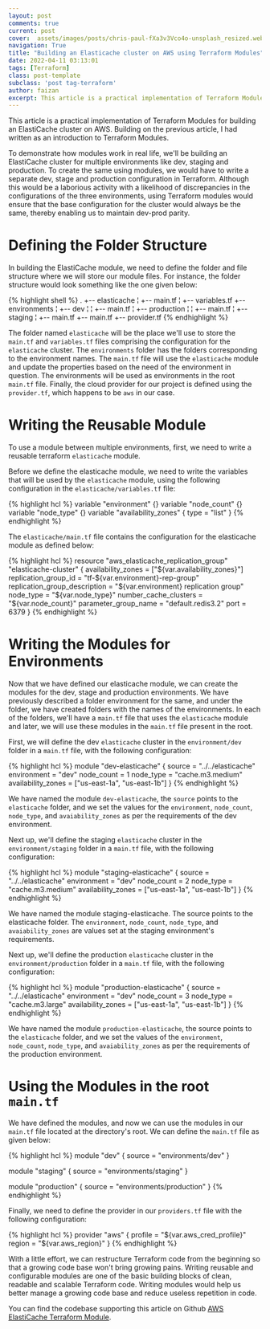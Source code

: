 ```yaml
---
layout: post
comments: true
current: post
cover:  assets/images/posts/chris-paul-fXa3v3Vco4o-unsplash_resized.webp
navigation: True
title: "Building an Elasticache cluster on AWS using Terraform Modules"
date: 2022-04-11 03:13:01
tags: [Terraform]
class: post-template
subclass: 'post tag-terraform'
author: faizan
excerpt: This article is a practical implementation of Terraform Modules for building an ElastiCache cluster on AWS.
---
```

This article is a practical implementation of Terraform Modules for building an ElastiCache cluster on AWS. Building on the previous article, I had written as an introduction to Terraform Modules.

To demonstrate how modules work in real life, we'll be building an ElastiCache cluster for multiple environments like dev, staging and production. To create the same using modules, we would have to write a separate dev, stage and production configuration in Terraform. Although this would be a laborious activity with a likelihood of discrepancies in the configurations of the three environments, using Terraform modules would ensure that the base configuration for the cluster would always be the same, thereby enabling us to maintain dev-prod parity.

# Defining the Folder Structure

In building the ElastiCache module, we need to define the folder and file structure where we will store our module files. For instance, the folder structure would look something like the one given below:

{% highlight shell %}
.
+-- elasticache
¦   +-- main.tf
¦   +-- variables.tf
+-- environments
¦   +-- dev
¦   ¦ +-- main.tf
¦   +-- production
¦   ¦ +-- main.tf
¦   +-- staging
¦       +-- main.tf
+-- main.tf
+-- provider.tf
{% endhighlight %}

The folder named `elasticache` will be the place we'll use to store the `main.tf` and `variables.tf` files comprising the configuration for the `elasticache` cluster. The `environments` folder has the folders corresponding to the environment names. The `main.tf` file will use the `elasticache` module and update the properties based on the need of the environment in question. The environments will be used as environments in the root `main.tf` file. Finally, the cloud provider for our project is defined using the `provider.tf`, which happens to be `aws` in our case.

# Writing the Reusable Module

To use a module between multiple environments, first, we need to write a reusable terraform `elasticache` module.

Before we define the elasticache module, we need to write the variables that will be used by the `elasticache` module, using the following configuration in the `elasticache/variables.tf` file:

{% highlight hcl %}
variable "environment" {}
variable "node_count" {}
variable "node_type" {}
variable "availability_zones" { type = "list" }
{% endhighlight %}

The `elasticache/main.tf` file contains the configuration for the elasticache module as defined below:

{% highlight hcl %}
resource "aws_elasticache_replication_group" "elasticache-cluster" {
  availability_zones            		= ["${var.availability_zones}"]
  replication_group_id          		= "tf-${var.environment}-rep-group"
  replication_group_description 	= "${var.environment} replication group"
  node_type                     		= "${var.node_type}"
  number_cache_clusters         	= "${var.node_count}"
  parameter_group_name          	= "default.redis3.2"
  port                          			= 6379
}
{% endhighlight %}

# Writing the Modules for Environments

Now that we have defined our elasticache module, we can create the modules for the dev, stage and production environments. We have previously described a folder environment for the same, and under the folder, we have created folders with the names of the environments. In each of the folders, we'll have a `main.tf` file that uses the `elasticache` module and later, we will use these modules in the `main.tf` file present in the root.

First, we will define the dev `elasticache` cluster in the `environment/dev` folder in a `main.tf` file, with the following configuration:

{% highlight hcl %}
module "dev-elasticache" {
  source             	= "../../elasticache"
  environment        	= "dev"
  node_count         	= 1
  node_type          	= "cache.m3.medium"
  availability_zones = ["us-east-1a", "us-east-1b"]
}
{% endhighlight %}

We have named the module `dev-elasticache`, the `source` points to the `elasticache` folder, and we set the values for the `environment`, `node_count`, `node_type`, and `avaiability_zones` as per the requirements of the dev environment.

Next up, we'll define the staging `elasticache` cluster in the `environment/staging` folder in a `main.tf` file, with the following configuration:

{% highlight hcl %}
module "staging-elasticache" {
  source             	= "../../elasticache"
  environment        	= "dev"
  node_count         	= 2
  node_type          	= "cache.m3.medium"
  availability_zones = ["us-east-1a", "us-east-1b"]
}
{% endhighlight %}

We have named the module staging-elasticache. The source points to the elasticache folder. The `environment`, `node_count`, `node_type`, and `avaiability_zones` are values set at the staging environment's requirements.

Next up, we'll define the production `elasticache` cluster in the `environment/production` folder in a `main.tf` file, with the following configuration:

{% highlight hcl %}
module "production-elasticache" {
  source             	= "../../elasticache"
  environment        	= "dev"
  node_count         	= 3
  node_type          	= "cache.m3.large"
  availability_zones = ["us-east-1a", "us-east-1b"]
}
{% endhighlight %}

We have named the module `production-elasticache`, the source points to the `elasticache` folder, and we set the values of the `environment`, `node_count`, `node_type`, and `avaiability_zones` as per the requirements of the production environment.

# Using the Modules in the root `main.tf`

We have defined the modules, and now we can use the modules in our `main.tf` file located at the directory's root. We can define the `main.tf` file as given below:

{% highlight hcl %}
module "dev" {
  source = "environments/dev"
}

module "staging" {
  source = "environments/staging"
}

module "production" {
  source = "environments/production"
}
{% endhighlight %}

Finally, we need to define the provider in our `providers.tf` file with the following configuration:

{% highlight hcl %}
provider "aws" {
  profile   = "${var.aws_cred_profile}"
  region    = "${var.aws_region}"
}
{% endhighlight %}

With a little effort, we can restructure Terraform code from the beginning so that a growing code base won't bring growing pains. Writing reusable and configurable modules are one of the basic building blocks of clean, readable and scalable Terraform code. Writing modules would help us better manage a growing code base and reduce useless repetition in code.

You can find the codebase supporting this article on Github [AWS ElastiCache Terraform Module](https://github.com/faizanbashir/aws-elasticache-terraform-module).
